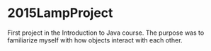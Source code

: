 # 2015LampProject
First project in the Introduction to Java course. The purpose was to familiarize myself with how objects interact with each other.
